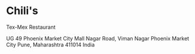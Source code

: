 # Chili's

Tex-Mex Restaurant

UG 49 Phoenix Market City Mall
Nagar Road, Viman Nagar
Phoenix Market City
Pune, Maharashtra 411014
India
